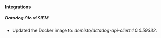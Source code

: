 #### Integrations
##### Datadog Cloud SIEM
- Updated the Docker image to: *demisto/datadog-api-client:1.0.0.59332*.
